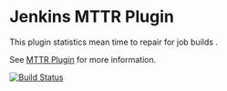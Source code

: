 Jenkins MTTR Plugin
=========================

This plugin statistics mean time to repair for job builds .

See [MTTR Plugin](https://wiki.jenkins-ci.org/display/JENKINS/MTTR-plugin) for more information.

[![Build Status](https://buildhive.cloudbees.com/job/jenkinsci/job/mttr/badge/icon)](https://buildhive.cloudbees.com/job/jenkinsci/job/mttr/)